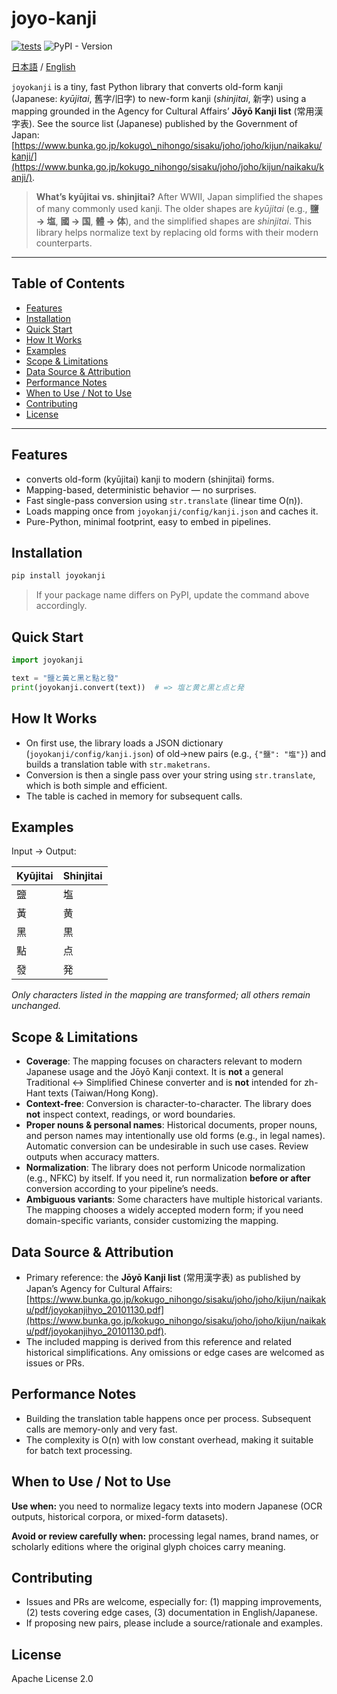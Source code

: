 # joyo-kanji  
[![tests](https://github.com/new-village/joyo-kanji/actions/workflows/tests.yml/badge.svg)](https://github.com/new-village/joyo-kanji/actions/workflows/tests.yml) ![PyPI - Version](https://img.shields.io/pypi/v/joyokanji)
  
[日本語](./README_Ja.md) / [English](./README.md)  
  
`joyokanji` is a tiny, fast Python library that converts old-form kanji (Japanese: *kyūjitai*, 舊字/旧字) to new-form kanji (*shinjitai*, 新字) using a mapping grounded in the Agency for Cultural Affairs’ **Jōyō Kanji list** (常用漢字表). See the source list (Japanese) published by the Government of Japan: [https://www.bunka.go.jp/kokugo\_nihongo/sisaku/joho/joho/kijun/naikaku/kanji/](https://www.bunka.go.jp/kokugo_nihongo/sisaku/joho/joho/kijun/naikaku/kanji/).

> **What’s kyūjitai vs. shinjitai?**
> After WWII, Japan simplified the shapes of many commonly used kanji. The older shapes are *kyūjitai* (e.g., **鹽 → 塩**, **國 → 国**, **體 → 体**), and the simplified shapes are *shinjitai*. This library helps normalize text by replacing old forms with their modern counterparts.

---

## Table of Contents

* [Features](#features)
* [Installation](#installation)
* [Quick Start](#quick-start)
* [How It Works](#how-it-works)
* [Examples](#examples)
* [Scope & Limitations](#scope--limitations)
* [Data Source & Attribution](#data-source--attribution)
* [Performance Notes](#performance-notes)
* [When to Use / Not to Use](#when-to-use--not-to-use)
* [Contributing](#contributing)
* [License](#license)

---

## Features

* converts old-form (kyūjitai) kanji to modern (shinjitai) forms.
* Mapping-based, deterministic behavior — no surprises.
* Fast single-pass conversion using `str.translate` (linear time O(n)).
* Loads mapping once from `joyokanji/config/kanji.json` and caches it.
* Pure-Python, minimal footprint, easy to embed in pipelines.

## Installation

```bash
pip install joyokanji
```

> If your package name differs on PyPI, update the command above accordingly.

## Quick Start

```python
import joyokanji

text = "鹽と黃と黑と點と發"
print(joyokanji.convert(text))  # => 塩と黄と黒と点と発
```

## How It Works

* On first use, the library loads a JSON dictionary (`joyokanji/config/kanji.json`) of old→new pairs (e.g., `{"鹽": "塩"}`) and builds a translation table with `str.maketrans`.
* Conversion is then a single pass over your string using `str.translate`, which is both simple and efficient.
* The table is cached in memory for subsequent calls.

## Examples

Input → Output:

| Kyūjitai | Shinjitai |
| -------- | --------- |
| 鹽        | 塩         |
| 黃        | 黄         |
| 黑        | 黒         |
| 點        | 点         |
| 發        | 発         |


*Only characters listed in the mapping are transformed; all others remain unchanged.*

## Scope & Limitations

* **Coverage**: The mapping focuses on characters relevant to modern Japanese usage and the Jōyō Kanji context. It is **not** a general Traditional ↔ Simplified Chinese converter and is **not** intended for zh-Hant texts (Taiwan/Hong Kong).
* **Context-free**: Conversion is character-to-character. The library does **not** inspect context, readings, or word boundaries.
* **Proper nouns & personal names**: Historical documents, proper nouns, and person names may intentionally use old forms (e.g., in legal names). Automatic conversion can be undesirable in such use cases. Review outputs when accuracy matters.
* **Normalization**: The library does not perform Unicode normalization (e.g., NFKC) by itself. If you need it, run normalization **before or after** conversion according to your pipeline’s needs.
* **Ambiguous variants**: Some characters have multiple historical variants. The mapping chooses a widely accepted modern form; if you need domain-specific variants, consider customizing the mapping.

## Data Source & Attribution

* Primary reference: the **Jōyō Kanji list** (常用漢字表) as published by Japan’s Agency for Cultural Affairs: [https://www.bunka.go.jp/kokugo_nihongo/sisaku/joho/joho/kijun/naikaku/pdf/joyokanjihyo_20101130.pdf](https://www.bunka.go.jp/kokugo_nihongo/sisaku/joho/joho/kijun/naikaku/pdf/joyokanjihyo_20101130.pdf).
* The included mapping is derived from this reference and related historical simplifications. Any omissions or edge cases are welcomed as issues or PRs.

## Performance Notes

* Building the translation table happens once per process. Subsequent calls are memory-only and very fast.
* The complexity is O(n) with low constant overhead, making it suitable for batch text processing.

## When to Use / Not to Use

**Use when:** you need to normalize legacy texts into modern Japanese (OCR outputs, historical corpora, or mixed-form datasets).

**Avoid or review carefully when:** processing legal names, brand names, or scholarly editions where the original glyph choices carry meaning.

## Contributing

* Issues and PRs are welcome, especially for: (1) mapping improvements, (2) tests covering edge cases, (3) documentation in English/Japanese.
* If proposing new pairs, please include a source/rationale and examples.

## License

Apache License 2.0